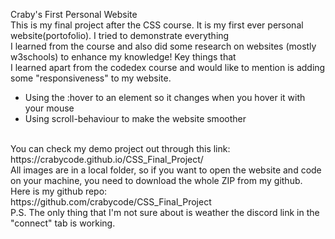 Craby's First Personal Website
<br>
This is my final project after the CSS course. It is my first ever personal website(portofolio). I tried to demonstrate everything 
<br>I learned from the course and also did some research on websites (mostly w3schools) to enhance my knowledge! Key things that 
<br>I learned apart from the codedex course and would like to mention is adding some "responsiveness" to my website.

<ul>
<li>Using the :hover to an element so it changes when you hover it with your mouse</li>
<li>Using scroll-behaviour to make the website smoother</li>
  </ul>
<br>You can check my demo project out through this link:<br>
https://crabycode.github.io/CSS_Final_Project/
<br>All images are in a local folder, so if you want to open the website and code on your machine, you need to download the whole ZIP from my github.<br>
Here is my github repo:<br>
https://github.com/crabycode/CSS_Final_Project <br>
P.S. The only thing that I'm not sure about is weather the discord link in the "connect" tab is working.
